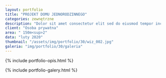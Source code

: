 ```yaml
---
layout: portfolio
title: "PROJEKT DOMU JEDNORODZINNEGO"
categories: zewnętrzne
description: "Dolor sit amet consectetur elit sed do eiusmod tempor incididunt labore et dolore magna aliqua enim minim veniam quis nostrud exercitation ullamco laboris nisi aliquip commodo consequat.duis aute irure sint occae cat cupidatat non proident sunt in culpa qui officia deserunt mollit anim id est laborum. Sed perspiciatis unde omnis iste natus error sit voluptatem."
client: "Osoba prywatna"
area: " 150m<sup>2"
data: "luty 2020"
thumbnail: "/assets/img/portfolio/30/wiz_002.jpg"
galeria: "img/portfolio/30/galeria"
---
```

{% include portfolio-opis.html %}

{% include portfolio-galery.html %}

